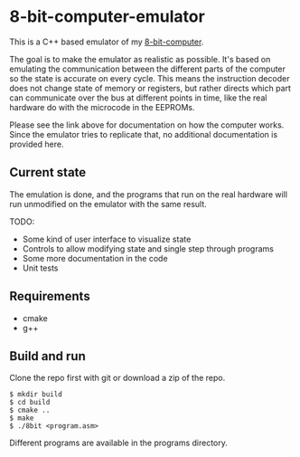 # 8-bit-computer-emulator

This is a C++ based emulator of my [8-bit-computer](https://github.com/blurpy/8-bit-computer).

The goal is to make the emulator as realistic as possible. It's based on emulating the communication between the different parts of the computer so the state is accurate on every cycle. This means the instruction decoder does not change state of memory or registers, but rather directs which part can communicate over the bus at different points in time, like the real hardware do with the microcode in the EEPROMs. 

Please see the link above for documentation on how the computer works. Since the emulator tries to replicate that, no additional documentation is provided here.


## Current state

The emulation is done, and the programs that run on the real hardware will run unmodified on the emulator with the same result.

TODO:
* Some kind of user interface to visualize state
* Controls to allow modifying state and single step through programs
* Some more documentation in the code
* Unit tests


## Requirements

* cmake
* g++


## Build and run

Clone the repo first with git or download a zip of the repo.

```
$ mkdir build
$ cd build
$ cmake ..
$ make
$ ./8bit <program.asm>
```

Different programs are available in the programs directory.

